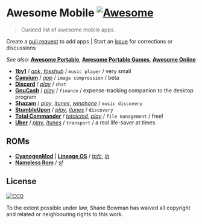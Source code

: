 
# Awesome Mobile [![Awesome](https://cdn.rawgit.com/sindresorhus/awesome/d7305f38d29fed78fa85652e3a63e154dd8e8829/media/badge.svg)](https://github.com/sindresorhus/awesome)

> Curated list of awesome mobile apps.

Create a [pull request](https://github.com/shnbwmn/awesome-mobile/pulls) to add apps | Start an [issue](https://github.com/shnbwmn/awesome-mobile/issues) for corrections or discussions

_See also:_ [**Awesome Portable**](https://github.com/shnbwmn/awesome-portable), [**Awesome Portable Games**](https://github.com/shnbwmn/awesome-portable-games), [**Awesome Online**](https://github.com/shnbwmn/awesome-online)

* [**1by1**](http://mpesch3.de1.cc/1by1.html) / [*apk*](http://mpesch3.de1.cc/1by1.html#and), [*fosshub*](https://www.fosshub.com/1by1.html) / `music player` /  very small
* [**Caesium**](https://saerasoft.com/caesium/) / [*app*](https://saerasoft.com/caesium/app/) / `image compression` / beta
* [**Discord**](https://discordapp.com/) / [*play*](https://play.google.com/store/apps/details?id=com.discord) / `chat`
* [**GnuCash**](https://www.gnucash.org/) / [*play*](https://play.google.com/store/apps/details?id=org.gnucash.android) / `finance` / expense-tracking companion to the desktop program
* [**Shazam**](https://www.shazam.com/) / [*play*](https://play.google.com/store/apps/details?id=com.shazam.android&hl=en), [*itunes*](https://itunes.apple.com/us/app/shazam-discover-music-artists/id284993459?mt=8), [*winphone*](https://www.microsoft.com/en-us/store/p/shazam/9wzdncrfj0qq) / `music discovery`
* [**StumbleUpon**](http://www.stumbleupon.com/) / [*play*](https://play.google.com/store/apps/details?id=com.stumbleupon.android.app&hl=en), [*itunes*](https://itunes.apple.com/us/app/stumbleupon/id386244833?mt=8) / `discovery`
* [**Total Commander**](https://www.ghisler.com/) / [*totalcmd*](http://www.ghisler.com/android.htm), [*play*](https://play.google.com/store/apps/details?id=com.ghisler.android.TotalCommander&hl=en) / `file management` / free!
* [**Uber**](https://www.uber.com/) / [*play*](https://play.google.com/store/apps/details?id=com.ubercab&hl=en), [*itunes*](https://itunes.apple.com/us/app/uber/id368677368) / `transport` / a real life-saver at times

## ROMs
* [**CyanogenMod**](https://www.cyanogenmod.org/) | [**Lineage OS**](http://lineageos.org/) / [*tpfc*](https://www.portablefreeware.com/forums/viewtopic.php?f=1&t=23232), [*lh*](http://lifehacker.com/cyanogenmod-is-dead-and-its-successor-is-lineage-os-1790554964)
* [**Nameless Rom**]() / [*sf*](https://sourceforge.net/projects/namelessrom/)

## License

[![CC0](http://i.creativecommons.org/p/zero/1.0/88x31.png)](http://creativecommons.org/publicdomain/zero/1.0/)

To the extent possible under law, Shane Bowman has waived all copyright and related or neighbouring rights to this work.

